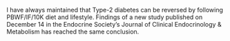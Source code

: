I have always maintained that Type-2 diabetes can be reversed by following PBWF/IF/10K diet and lifestyle. Findings of a new study published on December 14 in the Endocrine Society’s Journal of Clinical Endocrinology & Metabolism has reached the same conclusion.
